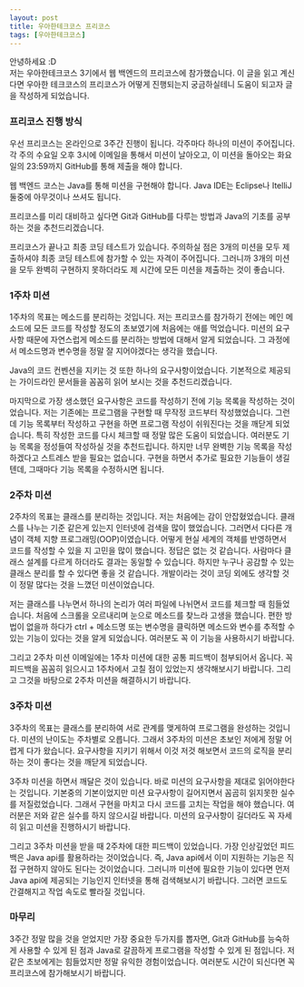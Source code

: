 ```yaml
---
layout: post
title: 우아한테크코스 프리코스
tags: [우아한테크코스]
---
```


안녕하세요 :D  
저는 우아한테크코스 3기에서 웹 백엔드의 프리코스에 참가했습니다.
이 글을 읽고 계신다면 우아한 테크코스의 프리코스가 어떻게 진행되는지 궁금하실테니 도움이 되고자 글을 작성하게 되었습니다.  

### 프리코스 진행 방식
우선 프리코스는 온라인으로 3주간 진행이 됩니다. 각주마다 하나의 미션이 주어집니다.
각 주의 수요일 오후 3시에 이메일을 통해서 미션이 날아오고, 이 미션을 돌아오는 화요일의 23:59까지 GitHub를 통해 제출을 해야 합니다.  

웹 백엔드 코스는 Java를 통해 미션을 구현해야 합니다.
Java IDE는 Eclipse나 ItelliJ 둘중에 아무것이나 쓰셔도 됩니다.

프리코스를 미리 대비하고 싶다면 Git과 GitHub를 다루는 방법과 Java의 기초를 공부하는 것을 추천드리겠습니다.

프리코스가 끝나고 최종 코딩 테스트가 있습니다.
주의하실 점은 3개의 미션을 모두 제출하셔야 최종 코딩 테스트에 참가할 수 있는 자격이 주어집니다.
그러니까 3개의 미션을 모두 완벽히 구현하지 못하더라도 제 시간에 모든 미션을 제출하는 것이 좋습니다.

### 1주차 미션
1주차의 목표는 메소드를 분리하는 것입니다.
저는 프리코스를 참가하기 전에는 메인 메소드에 모든 코드를 작성할 정도의 초보였기에 처음에는 애를 먹었습니다.
미션의 요구사항 때문에 자연스럽게 메소드를 분리하는 방법에 대해서 알게 되었습니다.
그 과정에서 메소드명과 변수명을 정말 잘 지어야겠다는 생각을 했습니다.

Java의 코드 컨벤션을 지키는 것 또한 하나의 요구사항이었습니다.
기본적으로 제공되는 가이드라인 문서들을 꼼꼼히 읽어 보시는 것을 추천드리겠습니다.

마지막으로 가장 생소했던 요구사항은 코드를 작성하기 전에 기능 목록을 작성하는 것이었습니다.
저는 기존에는 프로그램을 구현할 때 무작정 코드부터 작성했었습니다.
그런데 기능 목록부터 작성하고 구현을 하면 프로그램 작성이 쉬워진다는 것을 깨닫게 되었습니다.
특히 작성한 코드를 다시 체크할 때 정말 많은 도움이 되었습니다.
여러분도 기능 목록을 정성들여 작성하실 것을 추천드립니다.
하지만 너무 완벽한 기능 목록을 작성하겠다고 스트레스 받을 필요는 없습니다.
구현을 하면서 추가로 필요한 기능들이 생길텐데, 그때마다 기능 목록을 수정하시면 됩니다.

### 2주차 미션
2주차의 목표는 클래스를 분리하는 것입니다.
저는 처음에는 감이 안잡혔었습니다.
클래스를 나누는 기준 같은게 있는지 인터넷에 검색을 많이 했었습니다.
그러면서 다다른 개념이 객체 지향 프로그래밍(OOP)이였습니다.
어떻게 현실 세계의 객체를 반영하면서 코드를 작성할 수 있을 지 고민을 많이 했습니다.
정답은 없는 것 같습니다.
사람마다 클래스 설계를 다르게 하더라도 결과는 동일할 수 있습니다.
하지만 누구나 공감할 수 있는 클래스 분리를 할 수 있다면 좋을 것 같습니다.
개발이라는 것이 코딩 외에도 생각할 것이 정말 많다는 것을 느꼈던 미션이었습니다.

저는 클래스를 나누면서 하나의 논리가 여러 파일에 나뉘면서 코드를 체크할 때 힘들었습니다.
처음에 스크롤을 오르내리며 눈으로 메소드를 찾느라 고생을 했습니다.
편한 방법이 없을까 하다가 ctrl + 메소드명 또는 변수명을 클릭하면 메소드와 변수를 추적할 수 있는 기능이 있다는 것을 알게 되었습니다.
여러분도 꼭 이 기능을 사용하시기 바랍니다.

그리고 2주차 미션 이메일에는 1주차 미션에 대한 공통 피드백이 첨부되어서 옵니다.
꼭 피드백을 꼼꼼히 읽으시고 1주차에서 고칠 점이 있었는지 생각해보시기 바랍니다.
그리고 그것을 바탕으로 2주차 미션을 해결하시기 바랍니다.

### 3주차 미션 
3주차의 목표는 클래스를 분리하여 서로 관계를 맺게하여 프로그램을 완성하는 것입니다.
미션의 난이도는 주차별로 오릅니다.
그래서 3주차의 미션은 초보인 저에게 정말 어렵게 다가 왔습니다.
요구사항을 지키기 위해서 이것 저것 해보면서 코드의 로직을 분리하는 것이 좋다는 것을 깨닫게 되었습니다.

3주차 미션을 하면서 깨달은 것이 있습니다.
바로 미션의 요구사항을 제대로 읽어야한다는 것입니다.
기본중의 기본이었지만 미션 요구사항이 길어지면서 꼼곰히 읽지못한 실수를 저질렀었습니다.
그래서 구현을 마치고 다시 코드를 고치는 작업을 해야 했습니다.
여러분은 저와 같은 실수를 하지 않으시길 바랍니다.
미션의 요구사항이 길더라도 꼭 자세히 읽고 미션을 진행하시기 바랍니다.

그리고 3주차 미션을 받을 때 2주차에 대한 피드백이 있었습니다.
가장 인상깊었던 피드백은 Java api를 활용하라는 것이었습니다.
즉, Java api에서 이미 지원하는 기능은 직접 구현하지 않아도 된다는 것이었습니다.
그러니까 미션에 필요한 기능이 있다면 먼저 Java api에 제공되는 기능인지 인터넷을 통해 검색해보시기 바랍니다.
그러면 코드도 간결해지고 작업 속도로 빨라질 것입니다.

### 마무리
3주간 정말 많을 것을 얻었지만 가장 중요한 두가지를 뽑자면, Git과 GitHub를 능숙하게 사용할 수 있게 된 점과 Java로 갈끔하게 프로그램을 작성할 수 있게 된 점입니다.
저 같은 초보에게는 힘들었지만 정말 유익한 경험이었습니다.
여러분도 시간이 되신다면 꼭 프리코스에 참가해보시기 바랍니다.

